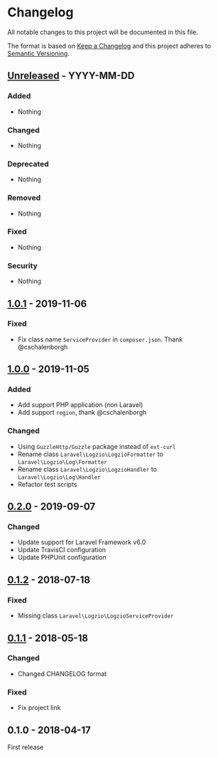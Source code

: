 # Changelog
All notable changes to this project will be documented in this file.

The format is based on [Keep a Changelog](http://keepachangelog.com/en/1.0.0/)
and this project adheres to [Semantic Versioning](http://semver.org/spec/v2.0.0.html).



## [Unreleased] - YYYY-MM-DD

### Added
- Nothing

### Changed
- Nothing

### Deprecated
- Nothing

### Removed
- Nothing

### Fixed
- Nothing

### Security
- Nothing




## [1.0.1] - 2019-11-06

### Fixed
- Fix class name `ServiceProvider` in `composer.json`. Thank @cschalenborgh




## [1.0.0] - 2019-11-05

### Added
- Add support PHP application (non Laravel)
- Add support `region`, thank @cschalenborgh

### Changed
- Using `GuzzleHttp/Guzzle` package instead of `ext-curl`
- Rename class `Laravel\Logzio\LogzioFormatter` to `Laravel\Logzio\Log\Formatter`
- Rename class `Laravel\Logzio\LogzioHandler` to `Laravel\Logzio\Log\Handler`
- Refactor test scripts




## [0.2.0] - 2019-09-07

### Changed
- Update support for Laravel Framework v6.0
- Update TravisCI configuration
- Update PHPUnit configuration




## [0.1.2] - 2018-07-18

### Fixed
- Missing class `Laravel\Logzio\LogzioServiceProvider`




## [0.1.1] - 2018-05-18

### Changed
- Changed CHANGELOG format

### Fixed
- Fix project link




## 0.1.0 - 2018-04-17

First release



[Unreleased]: https://github.com/oanhnn/laravel-logzio/compare/v1.0.1...develop
[1.0.1]:      https://github.com/oanhnn/laravel-logzio/compare/v1.0.0...v1.0.1
[1.0.0]:      https://github.com/oanhnn/laravel-logzio/compare/v0.2.0...v1.0.0
[0.2.0]:      https://github.com/oanhnn/laravel-logzio/compare/v0.1.2...v0.2.0
[0.1.2]:      https://github.com/oanhnn/laravel-logzio/compare/v0.1.1...v0.1.2
[0.1.1]:      https://github.com/oanhnn/laravel-logzio/compare/v0.1.0...v0.1.1
